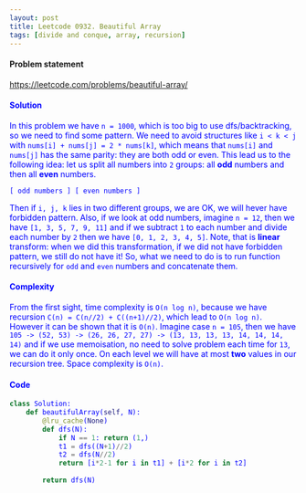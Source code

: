 ```yaml
---
layout: post
title: Leetcode 0932. Beautiful Array
tags: [divide and conque, array, recursion]
---
```


#### Problem statement

<a href="https://leetcode.com/problems/beautiful-array/"> <font color = blue>https://leetcode.com/problems/beautiful-array/

#### Solution
In this problem we have `n = 1000`, which is too big to use dfs/backtracking, so we need to find some pattern. We need to avoid structures like `i < k < j` with `nums[i] + nums[j] = 2 * nums[k]`, which means that `nums[i]` and `nums[j]` has the same parity: they are both odd or even. This lead us to the following idea: let us split all numbers into `2` groups: all **odd** numbers and then all **even** numbers.

`[ odd numbers ] [ even numbers ]`

Then if `i, j, k` lies in two different groups, we are OK, we will hever have forbidden pattern. Also, if we look at odd numbers, imagine `n = 12`, then we have `[1, 3, 5, 7, 9, 11]` and if we subtract `1` to each number and divide each number by `2` then we have  `[0, 1, 2, 3, 4, 5]`. Note, that is **linear** transform: when we did this transformation, if we did not have forbidden pattern, we still do not have it! So, what we need to do is to run function recursively for `odd` and `even` numbers and concatenate them.

#### Complexity
From the first sight, time complexity is `O(n log n)`, because we have recursion `C(n) = C(n//2) + C((n+1)//2)`, which lead to `O(n log n)`. However it can be shown that it is `O(n)`. Imagine case `n = 105`, then we have `105 -> (52, 53) -> (26, 26, 27, 27) -> (13, 13, 13, 13, 14, 14, 14, 14)` and if we use memoisation, no need to solve problem each time for `13`, we can do it only once. On each level we will have at most **two** values in our recursion tree. Space complexity is `O(n)`.

#### Code
```python
class Solution:
    def beautifulArray(self, N):
        @lru_cache(None)
        def dfs(N):
            if N == 1: return (1,)
            t1 = dfs((N+1)//2)
            t2 = dfs(N//2)
            return [i*2-1 for i in t1] + [i*2 for i in t2]
        
        return dfs(N)
```